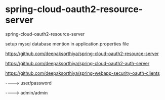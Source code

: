 # spring-cloud-oauth2-resource-server
spring-cloud-oauth2-resource-server

setup mysql database mention in application.properties file

https://github.com/deepaksorthiya/spring-cloud-oauth2-resource-server

https://github.com/deepaksorthiya/spring-cloud-oauth2-auth-server

https://github.com/deepaksorthiya/spring-webapp-security-oauth-clients

----> user/password

----> admin/admin
